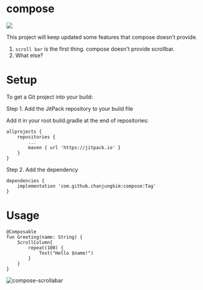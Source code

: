 # compose
[![](https://jitpack.io/v/chanjungkim/compose.svg)](https://jitpack.io/#chanjungkim/compose)

This project will keep updated some features that compose doesn't provide.

1. `scroll bar` is the first thing. compose doesn't provide scrollbar.
2. What else?

# Setup

To get a Git project into your build:

Step 1. Add the JitPack repository to your build file

Add it in your root build.gradle at the end of repositories:
```
allprojects {
    repositories {
        ...
		maven { url 'https://jitpack.io' }
   	}
}
```
Step 2. Add the dependency
```
dependencies {
    implementation 'com.github.chanjungkim:compose:Tag'
}
```

# Usage

```
@Composable
fun Greeting(name: String) {
    ScrollColumn{
        repeat(100) {
            Text("Hello $name!")
        }
    }
}
```

![compose-scrollabar](https://user-images.githubusercontent.com/19689773/233661167-5e42a274-6296-487c-9f8f-67ec915b3622.gif)
